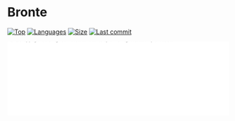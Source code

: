 # Bronte

[![Top](https://img.shields.io/github/languages/top/krutt/bronte)](https://github.com/krutt/bronte)
[![Languages](https://img.shields.io/github/languages/count/krutt/bronte)](https://github.com/krutt/bronte)
[![Size](https://img.shields.io/github/repo-size/krutt/bronte)](https://github.com/krutt/bronte)
[![Last commit](https://img.shields.io/github/last-commit/krutt/bronte/master)](https://github.com/krutt/bronte)

![Bronte Banner](static/bronte-banner.svg)


